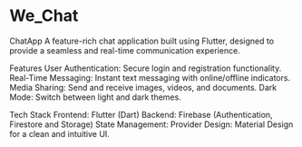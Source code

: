 # We_Chat


ChatApp
A feature-rich chat application built using Flutter, designed to provide a seamless and real-time communication experience.

Features
User Authentication: Secure login and registration functionality.
Real-Time Messaging: Instant text messaging with online/offline indicators.
Media Sharing: Send and receive images, videos, and documents.
Dark Mode: Switch between light and dark themes.

Tech Stack
Frontend: Flutter (Dart)
Backend: Firebase (Authentication, Firestore and Storage)
State Management: Provider
Design: Material Design for a clean and intuitive UI.
